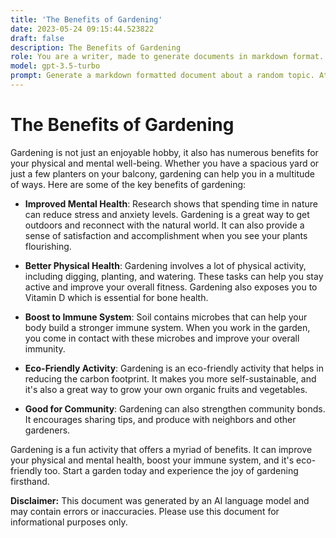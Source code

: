 ```yaml
---
title: 'The Benefits of Gardening'
date: 2023-05-24 09:15:44.523822
draft: false
description: The Benefits of Gardening
role: You are a writer, made to generate documents in markdown format. It is very important that all of the documents you generate are in valid markdown format.
model: gpt-3.5-turbo
prompt: Generate a markdown formatted document about a random topic. At the bottom, include a disclaimer explaining that the document was generated by you. The first line of the document should be the title. Make sure that the entire document is in proper markdown format, using a mix of various tags to make the document visually appealing.
---
```


# The Benefits of Gardening

Gardening is not just an enjoyable hobby, it also has numerous benefits for your physical and mental well-being. Whether you have a spacious yard or just a few planters on your balcony, gardening can help you in a multitude of ways. Here are some of the key benefits of gardening:

- **Improved Mental Health**: Research shows that spending time in nature can reduce stress and anxiety levels. Gardening is a great way to get outdoors and reconnect with the natural world. It can also provide a sense of satisfaction and accomplishment when you see your plants flourishing.

- **Better Physical Health**: Gardening involves a lot of physical activity, including digging, planting, and watering. These tasks can help you stay active and improve your overall fitness. Gardening also exposes you to Vitamin D which is essential for bone health.

- **Boost to Immune System**: Soil contains microbes that can help your body build a stronger immune system. When you work in the garden, you come in contact with these microbes and improve your overall immunity.

- **Eco-Friendly Activity**: Gardening is an eco-friendly activity that helps in reducing the carbon footprint. It makes you more self-sustainable, and it's also a great way to grow your own organic fruits and vegetables.

- **Good for Community**: Gardening can also strengthen community bonds. It encourages sharing tips, and produce with neighbors and other gardeners.

Gardening is a fun activity that offers a myriad of benefits. It can improve your physical and mental health, boost your immune system, and it's eco-friendly too. Start a garden today and experience the joy of gardening firsthand.

**Disclaimer:** This document was generated by an AI language model and may contain errors or inaccuracies. Please use this document for informational purposes only.